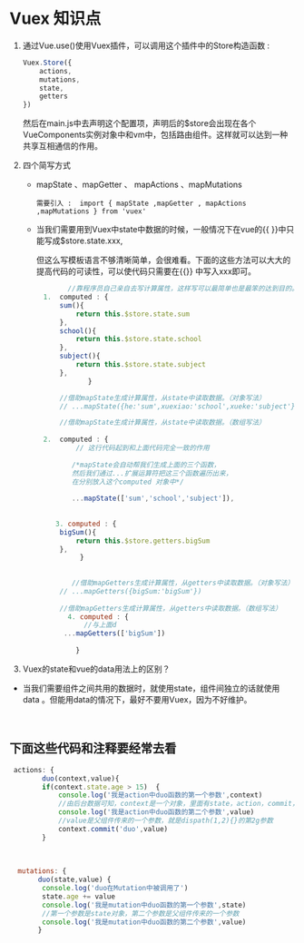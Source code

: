 # Vuex 知识点

1. 通过Vue.use()使用Vuex插件，可以调用这个插件中的Store构造函数 : 

   ```js
   Vuex.Store({ 
       actions,
       mutations,
       state,
       getters
   })
   ```

   然后在main.js中去声明这个配置项，声明后的$store会出现在各个VueComponents实例对象中和vm中，包括路由组件。这样就可以达到一种共享互相通信的作用。
   

2. 四个简写方式

   - mapState 、mapGetter 、 mapActions 、mapMutations  

     `需要引入 :  import { mapState ,mapGetter , mapActions ,mapMutations } from 'vuex'`

   - 当我们需要用到Vuex中state中数据的时候，一般情况下在vue的{{ }}中只能写成$store.state.xxx,

     但这么写模板语言不够清晰简单，会很难看。下面的这些方法可以大大的提高代码的可读性，可以使代码只需要在{{}} 中写入xxx即可。
   
   ```js
              //靠程序员自己亲自去写计算属性，这样写可以最简单也是最笨的达到目的。
        1.  computed : {
   			sum(){
   				return this.$store.state.sum
   			},
   			school(){
   				return this.$store.state.school
   			},
   			subject(){
   				return this.$store.state.subject
   			}, 
                   }
   
   			//借助mapState生成计算属性，从state中读取数据。（对象写法）
   			// ...mapState({he:'sum',xuexiao:'school',xueke:'subject'}),
   
   			//借助mapState生成计算属性，从state中读取数据。（数组写法）
          
   		2.	computed : {
                // 这行代码起到和上面代码完全一致的作用
               
               /*mapState会自动帮我们生成上面的三个函数，
               然后我们通过...扩展运算符把这三个函数遍历出来，
               在分别放入这个computed 对象中*/
               
               ...mapState(['sum','school','subject']),
                   
                  
           3. computed : {
   			bigSum(){
   				return this.$store.getters.bigSum
   			},   
                 }
               
               
               //借助mapGetters生成计算属性，从getters中读取数据。（对象写法）
   			// ...mapGetters({bigSum:'bigSum'})
   			
   			//借助mapGetters生成计算属性，从getters中读取数据。（数组写法）
              4. computed : {
                  //与上面d
   			 ...mapGetters(['bigSum'])
                  
                }
   ```
   
   
   
3. Vuex的state和vue的data用法上的区别？

- 当我们需要组件之间共用的数据时，就使用state，组件间独立的话就使用data 。但能用data的情况下，最好不要用Vuex，因为不好维护。

​                 



##      下面这些代码和注释要经常去看

```js
 actions: {
        duo(context,value){
        if(context.state.age > 15)  {
            console.log('我是action中duo函数的第一个参数',context)
            //由后台数据可知，context是一个对象，里面有state，action，commit，dispath等的对象
            console.log('我是action中duo函数的第二个参数',value)
            //value是父组件传来的一个参数，就是dispath(1,2){}的第2g参数
            context.commit('duo',value)
        }
            
            
            
  mutations: {
       duo(state,value) {
        console.log('duo在Mutation中被调用了')
        state.age += value
        console.log('我是mutation中duo函数的第一个参数',state)
        //第一个参数是state对象，第二个参数是父组件传来的一个参数
        console.log('我是mutation中duo函数的第二个参数',value)
       }
```

